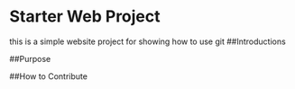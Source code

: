 # Starter Web Project
this is a simple website project for showing how to use git
##Introductions

##Purpose

##How to Contribute